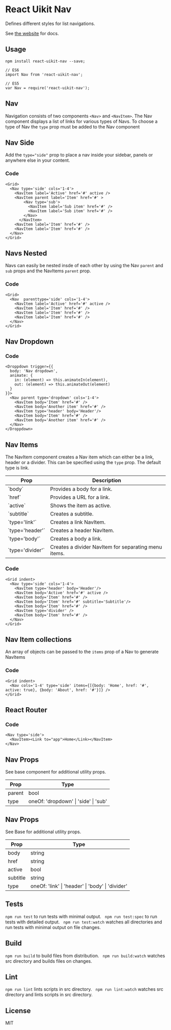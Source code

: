# React Uikit Nav

Defines different styles for list navigations.

See [the website](http://otissv.github.io/react-uikit-components) for docs.

## Usage

    npm install react-uikit-nav --save;

    // ES6
    import Nav from 'react-uikit-nav';

    // ES5
    var Nav = require('react-uikit-nav');

## Nav

<span>Navigation consists of two components `<Nav>` and `<NavItem>`. The Nav component displays a list of links for various types of Navs. To choose a type of Nav the `type` prop must be added to the Nav component</span>

## Nav Side

<span>Add the `type="side"` prop to place a nav inside your sidebar, panels or anywhere else in your content.</span>


### Code

    <Grid>
      <Nav type='side' cols='1-4'>
        <NavItem label='Active' href='#' active />
        <NavItem parent label='Item' href='#' >
            <Nav type='sub'>
              <NavItem label='Sub item' href='#' />
              <NavItem label='Sub item' href='#' />
            </Nav>
          </NavItem>
        <NavItem label='Item' href='#' />
        <NavItem label='Item' href='#' />
      </Nav>
    </Grid>

## Navs Nested

<span>Navs can easily be nested insde of each other by using the Nav `parent` and `sub` props and the NavItems `parent` prop.</span>


### Code

    <Grid>
      <Nav  parenttype='side' cols='1-4'>
        <NavItem label='Active' href='#' active />
        <NavItem label='Item' href='#' />
        <NavItem label='Item' href='#' />
        <NavItem label='Item' href='#' />
      </Nav>
    </Grid>

## Nav Dropdown




### Code

    <Droppdown trigger={{
      body: 'Nav dropdown',
      animate: {
        in: (element) => this.animateIn(element),
        out: (element) => this.animateOut(element)
      }
    }}>
      <Nav parent type='dropdown' cols='1-4'>
        <NavItem body='Item' href='#' />
        <NavItem body='Another item' href='#' />
        <NavItem type='header' body='Header'/>
        <NavItem body='Item' href='#' />
        <NavItem body='Another item' href='#' />
      </Nav>
    </Droppdown>

## Nav Items

<span>The NavItem component creates a Nav item which can either be a link, header or a divider. This can be specified using the `type` prop. The default type is link.</span>

<table class="uk-table">

<thead>

<tr>

<th>Prop</th>

<th>Description</th>

</tr>

</thead>

<tbody>

<tr>

<td colspan="1">`body`</td>

<td>Provides a body for a link.</td>

</tr>

<tr>

<td colspan="1">`href`</td>

<td>Provides a URL for a link.</td>

</tr>

<tr>

<td colspan="1">`active`</td>

<td>Shows the item as active.</td>

</tr>

<tr>

<td colspan="1">`subtitle`</td>

<td>Creates a subtitle.</td>

</tr>

<tr>

<td colspan="1">`type='link'`</td>

<td>Creates a link NavItem.</td>

</tr>

<tr>

<td colspan="1">`type='header'`</td>

<td>Creates a header NavItem.</td>

</tr>

<tr>

<td colspan="1">`type='body'`</td>

<td>Creates a body a link.</td>

</tr>

<tr>

<td colspan="1">`type='divider'`</td>

<td>Creates a divider NavItem for separating menu items.</td>

</tr>

</tbody>

</table>



### Code

    <Grid indent>
      <Nav type='side' cols='1-4'>
        <NavItem type='header' body='Header'/>
        <NavItem body='Active' href='#' active />
        <NavItem body='Item' href='#' />
        <NavItem body='Item' href='#' subtitle='Subtitle'/>
        <NavItem body='Item' href='#' />
        <NavItem type='divider' />
        <NavItem body='Item' href='#' />
      </Nav>
    </Grid>

## Nav Item collections

<span>An array of objects can be passed to the `items` prop of a Nav to generate NavItems</span>


### Code

    <Grid indent>
      <Nav cols='1-4' type='side' items={[{body: 'Home', href: '#', active: true}, {body: 'About', href: '#'}]} />
    </Grid>

## React Router



### Code

    <Nav type='side'>
      <NavItem><Link to="app">Home</Link></NavItem>
    </Nav>

## Nav Props

See base component for additional utility props.

<table class="uk-table">

<thead>

<tr>

<th>Prop</th>

<th>Type</th>

</tr>

</thead>

<tbody>

<tr>

<td colspan="1">parent</td>

<td>bool</td>

</tr>

<tr>

<td colspan="1">type</td>

<td>oneOf: 'dropdown' | 'side' | 'sub'</td>

</tr>

</tbody>

</table>

## Nav Props

See Base for additional utility props.

<table class="uk-table">

<thead>

<tr>

<th>Prop</th>

<th>Type</th>

</tr>

</thead>

<tbody>

<tr>

<td colspan="1">body</td>

<td>string</td>

</tr>

<tr>

<td colspan="1">href</td>

<td>string</td>

</tr>

<tr>

<td colspan="1">active</td>

<td>bool</td>

</tr>

<tr>

<td colspan="1">subtitle</td>

<td>string</td>

</tr>

<tr>

<td colspan="1">type</td>

<td>oneOf: 'link' | 'header' | 'body' | 'divider'</td>

</tr>

</tbody>

</table>

## Tests

`npm run test` to run tests with minimal output.  
`npm run test:spec` to run tests with detailed output.  
`npm run test:watch` watches all directories and run tests with minimal output on file changes.  

## Build
`npm run build` to build files from distribution.  
`npm run build:watch` watches src directory and builds files on changes.  

## Lint
`npm run lint` lints scripts in src directory.  
`npm run lint:watch` watches src directory and lints scripts in src directory.  

## License
MIT